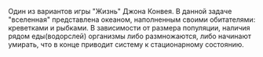 Один из вариантов игры "Жизнь" Джона Конвея. В данной задаче "вселенная" представлена океаном, наполненным своими обитателями: креветками и рыбками. В зависимости от размера популяции, наличия рядом еды(водорслей) организмы либо размножаются, либо начинают умирать, что в конце приводит систему к стационарному состоянию. 
